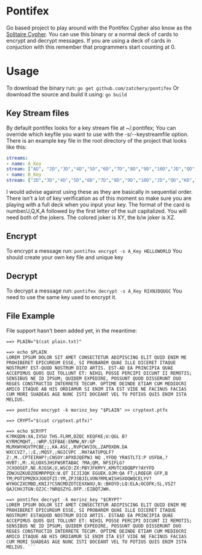 # Pontifex

Go based project to play around with the Pontifex Cypher also know as the [Solitaire Cypher](https://en.wikipedia.org/wiki/Solitaire_(cipher)). You can use this binary or a normal deck of cards to encrypt and decrypt messages. If you are using a deck of cards in conjuction with this remember that programmers start counting at 0.


# Usage

To download the binary run:
```go get github.com/zatchery/pontifex```
Or download the source and build it using:
```go build```

## Key Stream files

By default pontifex looks for a key stream file at ~/.pontifex; You can override which keyfile you want to use with the -s/--keystreamfile option. There is an example key file in the root directory of the project that looks like this:
```yaml
streams:
- name: A_Key
stream: ["AD", "2D","3D","4D","5D","6D","7D","8D","9D","10D","JD","QD","KD","AC","2C","3C","4C","5C","6C","7C","8C","9C","10C","JC","QC","KC","AH","2H","3H","4H","5H","6H","7H","8H","9H","10H","JH","QH","KH","AS","2S","3S","4S","5S","6S","7S","8S","9S","10S","JS","QS","KS", "XY", "XZ"]
- name: B_Key
stream: ["2D","3D","4D","5D","6D","7D","8D","9D","10D","JD","QD","KD","AD","2C","3C","4C","5C","6C","7C","8C","9C","10C","JC","QC","KC","AC","2H","3H","4H","5H","6H","7H","8H","9H","10H","JH","QH","KH","AH","2S","3S","4S","5S","6S","7S","8S","9S","10S","JS","QS","KS","AS", "XY", "XZ"]
```
I would advise against using these as they are basically in sequential order. There isn't a lot of key verification as of this moment so make sure you are playing with a full deck when you input your key. The format of the card is number/J,Q,K,A followed by the first letter of the suit capitalized. You will need both of the jokers. The colored joker is XY, the b/w joker is XZ. 

## Encrypt

To encrypt a message run:
```pontifex encrypt -s A_Key HELLOWORLD```
You should create your own key file and unique key

## Decrypt
To decrypt a message run:
```pontifex decrypt -s A_Key RIXNJDQUGC```
You need to use the same key used to encrypt it.

## File Example
File support hasn't been added yet, in the meantime:
```
==> PLAIN="$(cat plain.txt)"

==> echo $PLAIN
LOREM IPSUM DOLOR SIT AMET CONSECTETUR ADIPISCING ELIT QUID ENIM ME PROHIBERET EPICUREUM ESSE, SI PROBAREM QUAE ILLE DICERET ITAQUE NOSTRUM? EST-QUOD NOSTRUM DICO ARTIS. EST-AD EA PRINCIPIA QUAE ACCEPIMUS QUOS QUI TOLLUNT ET: NIHIL POSSE PERCIPI DICUNT II REMOTIS; SENSIBUS NE ID IPSUM; QUIDEM EXPEDIRE, POSSUNT QUOD DISSERUNT DUO REGES CONSTRUCTIO INTERRETE TECUM. OPTIME DEINDE ETIAM CUM MEDIOCRI AMICO ITAQUE AB HIS ORDIAMUR SI ENIM ITA EST VIDE NE FACINUS FACIAS CUM MORI SUADEAS AGE NUNC ISTI DOCEANT VEL TU POTIUS QUIS ENIM ISTA MELIUS.

==> pontifex encrypt -k morinz_key "$PLAIN" >> cryptext.ptfx

==> CRYPT="$(cat cryptext.ptfx)"

==> echo $CRYPT
K?RKQDN:XA,IVSU THS.FLRM,DZQC KEQFKE;U:QGL B?KYRMCMQHT,.:WRP.SIFBAE:ENMW,NY:GP MLMXWYHGVTPCBE;;,KA.ASC,,RVPCWVIOL,ZAPDXDN.DA WXCCVZ?,:;E,;MQSY,;NGICVPC .RH?AATUPQLF?Z:,M..CPTEIRHP?;CNSOY:APXDJQEPWJ NQ ,YFDQ YRASTLTI:P USFDA,?HVBT:,M:.XLUOXSJHSFWSRTABAC ?MA;QM, NFSIFLG?JCXOOSEF,NE.RJGSK;U,WSCO:ZX:PBYJFKMYY,KMVTCXDQBPY?AYYFD ZDWJUZKUDZOEMRPPQX:W.QT ICJIJQK EGUEK.OJM:QA FT;LROEGR GFP,B TM;POTIPMZKXJOOIFZI:YM,ZPJSBJILVON?RMLWISHSXOQWQCELYV?WYHOCZXCMBD,KNIJ?CSNCMDZOTCEXXWXU,N::BKOYD;LQ:ELA;OCOFK;SL,VSZ?QAJCHVJTGN:OZJC:?NRQSZYG.OFP.:EIBQTJWH.

==> pontifex decrypt -k morinz_key "$CRYPT"
LOREM IPSUM DOLOR SIT AMET CONSECTETUR ADIPISCING ELIT QUID ENIM ME PROHIBERET EPICUREUM ESSE, SI PROBAREM QUAE ILLE DICERET ITAQUE NOSTRUM? ESTAQUOD NOSTRUM DICO ARTIS. ESTAAD EA PRINCIPIA QUAE ACCEPIMUS QUOS QUI TOLLUNT ET: NIHIL POSSE PERCIPI DICUNT II REMOTIS; SENSIBUS NE ID IPSUM; QUIDEM EXPEDIRE, POSSUNT QUOD DISSERUNT DUO REGES CONSTRUCTIO INTERRETE TECUM. OPTIME DEINDE ETIAM CUM MEDIOCRI AMICO ITAQUE AB HIS ORDIAMUR SI ENIM ITA EST VIDE NE FACINUS FACIAS CUM MORI SUADEAS AGE NUNC ISTI DOCEANT VEL TU POTIUS QUIS ENIM ISTA MELIUS. ```
